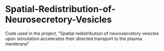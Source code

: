 # Spatial-Redistribution-of-Neurosecretory-Vesicles
Code used in the project, "Spatial redistribution of neurosecretory vesicles upon stimulation accelerates their directed transport to the plasma membrane"

